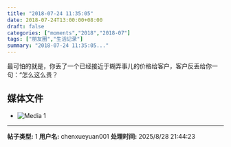 ```yaml
---
title: "2018-07-24 11:35:05"
date: 2018-07-24T13:00:00+08:00
draft: false
categories: ["moments","2018","2018-07"]
tags: ["朋友圈","生活记录"]
summary: "2018-07-24 11:35:05..."
---
```


最可怕的就是，你丢了一个已经接近于糊弄事儿的价格给客户，客户反丢给你一句：“怎么这么贵？

## 媒体文件

- ![Media 1](/Moments/photos/2018-07-24/201807241135050.jpg)

---

**帖子类型:** 1
**用户名:** chenxueyuan001
**处理时间:** 2025/8/28 21:44:23